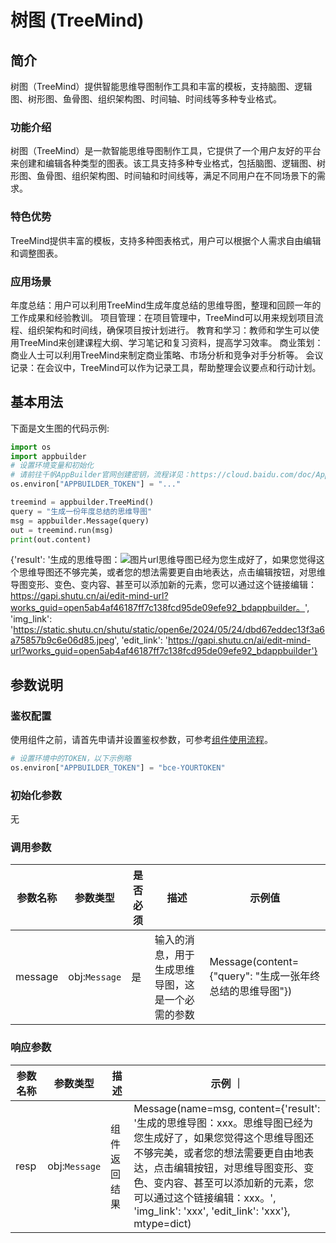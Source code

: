 # 树图 (TreeMind)

## 简介
树图（TreeMind）提供智能思维导图制作工具和丰富的模板，支持脑图、逻辑图、树形图、鱼骨图、组织架构图、时间轴、时间线等多种专业格式。

### 功能介绍   
树图（TreeMind）是一款智能思维导图制作工具，它提供了一个用户友好的平台来创建和编辑各种类型的图表。该工具支持多种专业格式，包括脑图、逻辑图、树形图、鱼骨图、组织架构图、时间轴和时间线等，满足不同用户在不同场景下的需求。

### 特色优势
TreeMind提供丰富的模板，支持多种图表格式，用户可以根据个人需求自由编辑和调整图表。

### 应用场景  
年度总结：用户可以利用TreeMind生成年度总结的思维导图，整理和回顾一年的工作成果和经验教训。
项目管理：在项目管理中，TreeMind可以用来规划项目流程、组织架构和时间线，确保项目按计划进行。
教育和学习：教师和学生可以使用TreeMind来创建课程大纲、学习笔记和复习资料，提高学习效率。
商业策划：商业人士可以利用TreeMind来制定商业策略、市场分析和竞争对手分析等。
会议记录：在会议中，TreeMind可以作为记录工具，帮助整理会议要点和行动计划。

## 基本用法

下面是文生图的代码示例: 

```python
import os
import appbuilder
# 设置环境变量和初始化
# 请前往千帆AppBuilder官网创建密钥，流程详见：https://cloud.baidu.com/doc/AppBuilder/s/Olq6grrt6#1%E3%80%81%E5%88%9B%E5%BB%BA%E5%AF%86%E9%92%A5
os.environ["APPBUILDER_TOKEN"] = "..."

treemind = appbuilder.TreeMind()
query = "生成一份年度总结的思维导图"
msg = appbuilder.Message(query)
out = treemind.run(msg)
print(out.content)
```
{'result': '生成的思维导图：![图片url](https://static.shutu.cn/shutu/static/open6e/2024/05/24/dbd67eddec13f3a6a75857b9c6e06d85.jpeg)思维导图已经为您生成好了，如果您觉得这个思维导图还不够完美，或者您的想法需要更自由地表达，点击编辑按钮，对思维导图变形、变色、变内容、甚至可以添加新的元素，您可以通过这个链接编辑：https://gapi.shutu.cn/ai/edit-mind-url?works_guid=open5ab4af46187ff7c138fcd95de09efe92_bdappbuilder。', 'img_link': 'https://static.shutu.cn/shutu/static/open6e/2024/05/24/dbd67eddec13f3a6a75857b9c6e06d85.jpeg', 'edit_link': 'https://gapi.shutu.cn/ai/edit-mind-url?works_guid=open5ab4af46187ff7c138fcd95de09efe92_bdappbuilder'}


## 参数说明

### 鉴权配置
使用组件之前，请首先申请并设置鉴权参数，可参考[组件使用流程](https://cloud.baidu.com/doc/AppBuilder/s/Olq6grrt6#1%E3%80%81%E5%88%9B%E5%BB%BA%E5%AF%86%E9%92%A5)。
```python
# 设置环境中的TOKEN，以下示例略
os.environ["APPBUILDER_TOKEN"] = "bce-YOURTOKEN"
```

### 初始化参数
无

### 调用参数
| 参数名称    | 参数类型    | 是否必须 | 描述                          | 示例值                                            |
|---------|---------|------|-----------------------------|------------------------------------------------|
| message | obj:`Message`  | 是    | 输入的消息，用于生成思维导图，这是一个必需的参数 | Message(content={"query": "生成一张年终总结的思维导图"}) |

### 响应参数

| 参数名称        |参数类型 | 描述   | 示例 ｜
|-------------|--------|------|------|
| resp | obj:`Message` | 组件返回结果 | Message(name=msg, content={'result': '生成的思维导图：xxx。思维导图已经为您生成好了，如果您觉得这个思维导图还不够完美，或者您的想法需要更自由地表达，点击编辑按钮，对思维导图变形、变色、变内容、甚至可以添加新的元素，您可以通过这个链接编辑：xxx。', 'img_link': 'xxx', 'edit_link': 'xxx'}, mtype=dict)  |
